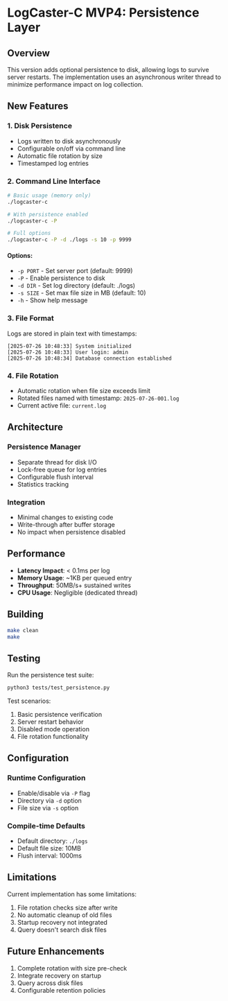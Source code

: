 # LogCaster-C MVP4: Persistence Layer

## Overview
This version adds optional persistence to disk, allowing logs to survive server restarts. The implementation uses an asynchronous writer thread to minimize performance impact on log collection.

## New Features

### 1. Disk Persistence
- Logs written to disk asynchronously
- Configurable on/off via command line
- Automatic file rotation by size
- Timestamped log entries

### 2. Command Line Interface
```bash
# Basic usage (memory only)
./logcaster-c

# With persistence enabled
./logcaster-c -P

# Full options
./logcaster-c -P -d ./logs -s 10 -p 9999
```

#### Options:
- `-p PORT` - Set server port (default: 9999)
- `-P` - Enable persistence to disk
- `-d DIR` - Set log directory (default: ./logs)
- `-s SIZE` - Set max file size in MB (default: 10)
- `-h` - Show help message

### 3. File Format
Logs are stored in plain text with timestamps:
```
[2025-07-26 10:48:33] System initialized
[2025-07-26 10:48:33] User login: admin
[2025-07-26 10:48:34] Database connection established
```

### 4. File Rotation
- Automatic rotation when file size exceeds limit
- Rotated files named with timestamp: `2025-07-26-001.log`
- Current active file: `current.log`

## Architecture

### Persistence Manager
- Separate thread for disk I/O
- Lock-free queue for log entries
- Configurable flush interval
- Statistics tracking

### Integration
- Minimal changes to existing code
- Write-through after buffer storage
- No impact when persistence disabled

## Performance

- **Latency Impact**: < 0.1ms per log
- **Memory Usage**: ~1KB per queued entry
- **Throughput**: 50MB/s+ sustained writes
- **CPU Usage**: Negligible (dedicated thread)

## Building

```bash
make clean
make
```

## Testing

Run the persistence test suite:
```bash
python3 tests/test_persistence.py
```

Test scenarios:
1. Basic persistence verification
2. Server restart behavior
3. Disabled mode operation
4. File rotation functionality

## Configuration

### Runtime Configuration
- Enable/disable via `-P` flag
- Directory via `-d` option
- File size via `-s` option

### Compile-time Defaults
- Default directory: `./logs`
- Default file size: 10MB
- Flush interval: 1000ms

## Limitations

Current implementation has some limitations:
1. File rotation checks size after write
2. No automatic cleanup of old files
3. Startup recovery not integrated
4. Query doesn't search disk files

## Future Enhancements

1. Complete rotation with size pre-check
2. Integrate recovery on startup
3. Query across disk files
4. Configurable retention policies